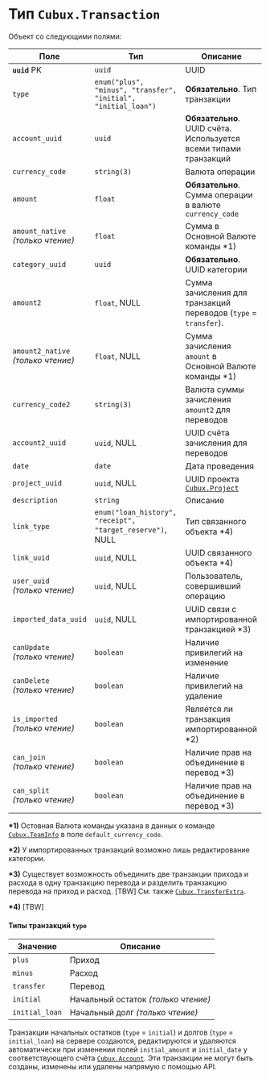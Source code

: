Тип `Cubux.Transaction`
=======================

Объект со следующими полями:

Поле | Тип | Описание
---- | --- | --------
**`uuid`** PK | `uuid`       | UUID
`type` | `enum("plus", "minus", "transfer", "initial", "initial_loan")` | **Обязательно**. Тип транзакции
`account_uuid` | `uuid` | **Обязательно**. UUID счёта. Используется всеми типами транзакций
`currency_code` | `string(3)` | Валюта операции
`amount` | `float` | **Обязательно**. Сумма операции в валюте `currency_code`
`amount_native` _(только чтение)_ | `float` | Сумма в Основной Валюте команды \*1)
`category_uuid` | `uuid` | **Обязательно**. UUID категории
`amount2` | `float`, NULL | Сумма зачисления для транзакций переводов (`type` = `transfer`).
`amount2_native` _(только чтение)_ | `float`, NULL | Сумма зачисления `amount` в Основной Валюте команды \*1)
`currency_code2` | `string(3)` | Валюта суммы зачисления `amount2` для переводов
`account2_uuid` | `uuid`, NULL | UUID счёта зачисления для переводов
`date` | `date` | Дата проведения
`project_uuid` | `uuid`, NULL | UUID проекта [`Cubux.Project`][Cubux.Project]
`description` | `string` | Описание
`link_type` | `enum("loan_history", "receipt", "target_reserve")`, NULL | Тип связанного объекта \*4)
`link_uuid` | `uuid`, NULL | UUID связанного объекта \*4)
`user_uuid` _(только чтение)_ | `uuid`, NULL | Пользователь, совершивший операцию
`imported_data_uuid` | `uuid`, NULL | UUID связи с импортированной транзакцией \*3)
`canUpdate` _(только чтение)_ | `boolean` | Наличие привилегий на изменение
`canDelete` _(только чтение)_ | `boolean` | Наличие привилегий на удаление
`is_imported` _(только чтение)_ | `boolean` | Является ли транзакция импортированной \*2)
`can_join` _(только чтение)_  | `boolean` | Наличие прав на объединение в перевод \*3)
`can_split` _(только чтение)_ | `boolean` | Наличие прав на объединение в перевод \*3)

**\*1)** Остовная Валюта команды указана в данных о команде
[`Cubux.TeamInfo`][Cubux.TeamInfo] в поле `default_currency_code`.

**\*2)** У импортированных транзакций возможно лишь редактирование
категории.

**\*3)** Существует возможность объединить две транзакции прихода
и расхода в одну транзакцию перевода и разделить транзакцию перевода
на приход и расход. \[TBW]
См. также [`Cubux.TransferExtra`][Cubux.TransferExtra].

**\*4)** \[TBW]


#### Типы транзакций `type`

Значение | Описание
-------- | --------
`plus` | Приход
`minus` | Расход
`transfer` | Перевод
`initial` | Начальный остаток _(только чтение)_
`initial_loan` | Начальный долг _(только чтение)_

Транзакции начальных остатков (`type` = `initial`) и долгов (`type` =
`initial_loan`) на сервере создаются, редактируются и удаляются
автоматически при изменении полей `initial_amount` и `initial_date`
у соответствующего счёта [`Cubux.Account`][Cubux.Account]. Эти
транзакции не могут быть созданы, изменены или удалены напрямую с
помощью API.


[Cubux.Account]: account.md
[Cubux.Project]: project.md
[Cubux.TeamInfo]: info.md
[Cubux.TransferExtra]: transfer-extra.md
